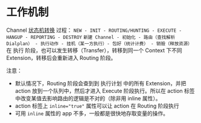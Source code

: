 # 工作机制

Channel [状态机转换](https://freeswitch.org/confluence/display/FREESWITCH/Channel+States) 过程： `NEW - INIT - ROUTING/HUNTING - EXECUTE - HANGUP - REPORTING - DESTROY`
`新建 Channel - 初始化 - 路由（查找解析 Dialplan） - 执行动作 - 挂机（某一方执行）- 包好（统计计费） - 销毁（释放资源）`
在 执行 阶段，也可以发生转移（Transfer），转移到同一个 Context 下不同 Extension，转移后会重新进入 Routing 阶段。

注意：
- 默认情况下，Routing 阶段会查到到 执行计划 中的所有 Extension，并把 action 放到一个队列中，然后才进入 Execute 阶段执行。所以在 action 标签中改变某值去影响路由的逻辑是不对的（除非用 inline 属性）。
- action 标签上 `inline="true"` 属性可以让 action 在 Routing 阶段执行
- 可用 `inline` 属性的 app 不多，一般都是很快地存取变量的操作。
